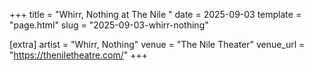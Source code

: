 +++
title = "Whirr, Nothing at The Nile "
date = 2025-09-03
template = "page.html"
slug = "2025-09-03-whirr-nothing"

[extra]
artist = "Whirr, Nothing"
venue = "The Nile Theater"
venue_url = "https://theniletheatre.com/"
+++
